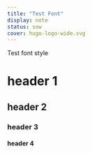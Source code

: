 ```yaml
---
title: "Test Font"
display: note
status: sow
cover: hugo-logo-wide.svg
---
```

<!-- status: sprout, bloom, mature (completion: sprout < bloom < mature ) -->

Test font style

# header 1

## header 2

### header 3

#### header 4

